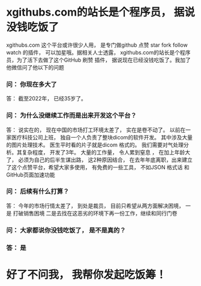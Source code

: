 # xgithubs.com的站长是个程序员， 据说没钱吃饭了

xgithubs.com 这个平台或许很少人用， 是专门做github 点赞 star fork follow watch 的插件， 可以加星哦。据相关人士透露， xgithubs.com的站长是个程序员，为了活下去做了这个GitHub 刷赞 插件， 据说现在已经没钱吃饭了。我加了他微信问了他以下的问题

### 问： 你现在多大了 

答： 截至2022年， 已经35岁了。 

### 问： 为什么没继续工作而是出来开发这个平台？

答： 说实在的， 现在中国的市场打工环境太差了， 实在是卷不动了。 以前在一家医疗科技公司上班， 独自一个人负责了整块dicom的软件开发。 其中涉及大量的图片处理技术。 医生平时看的片子就是dicom 格式的。 我们需要对气处理分析。其复杂程度， 开发了3年。 大量的工作量， 令人累到窒息 ， 在加上年龄大了， 必须为自己的后半生谋出路， 这2种原因结合， 在去年年底离职，出来建立了这个点赞平台，希望大家多使用， 有免费的一些工具， 不如JSON 格式话 和 GitHub页面加速功能


### 问： 后续有什么打算？

答： 今年的市场行情太差了， 到处是裁员， 目前只希望从两方面解决困境， 一是 打破销售困境 二是去找在这恶劣的环境下再一份工作，继续和同行门卷



### 问： 大家都说你没钱吃饭了， 是不是真的？
### 答：  是

#  好了不问我， 我帮你发起吃饭筹！


